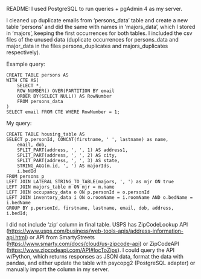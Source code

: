 README: 
I used PostgreSQL to run queries + pgAdmin 4 as my server. 

I cleaned up duplicate emails from ‘persons_data’ table and create a new table ‘persons’ and did the same with names in ‘majors_data’, which I stored in ‘majors’, keeping the first occurrences for both tables. I included the csv files of the unused data (duplicate occurrences for persons_data and major_data in the files persons_duplicates and majors_duplicates respectively). 

Example query:
```
CREATE TABLE persons AS
WITH CTE AS(
	SELECT *,
	ROW_NUMBER() OVER(PARTITION BY email
	ORDER BY(SELECT NULL)) AS RowNumber
	FROM persons_data
)
SELECT email FROM CTE WHERE RowNumber = 1;
```

My query:
```
CREATE TABLE housing_table AS
SELECT p.personId, CONCAT(firstname, ' ', lastname) as name, 
	email, dob,
	SPLIT_PART(address, ', ', 1) AS address1,
	SPLIT_PART(address, ', ', 2) AS city,
	SPLIT_PART(address, ', ', 3) AS state,
	STRING_AGG(m.id, ', ') AS majorIds,
	i.bedId
FROM persons p
LEFT JOIN LATERAL STRING_TO_TABLE(majors, ', ') as mjr ON true
LEFT JOIN majors_table m ON mjr = m.name
LEFT JOIN occupancy_data o ON p.personId = o.personId
LEFT JOIN inventory_data i ON o.roomName = i.roomName AND o.bedName = i.bedName
GROUP BY p.personId, firstname, lastname, email, dob, address, i.bedId;
```

I did not include ‘zip’ column in final table. USPS has ZipCodeLookup API (https://www.usps.com/business/web-tools-apis/address-information-api.html) or API from SmartyStreets (https://www.smarty.com/docs/cloud/us-zipcode-api) or ZipCodeAPI (https://www.zipcodeapi.com/API#locToZips).
I could query the API w/Python, which returns responses as JSON data, format the data with pandas, and either update the table with psycopg2 (PostgreSQL adapter) or manually import the column in my server. 
